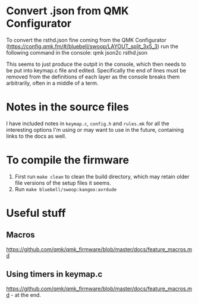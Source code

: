 # Convert .json from QMK Configurator
To convert the rsthd.json fine coming from the QMK Configurator (https://config.qmk.fm/#/bluebell/swoop/LAYOUT_split_3x5_3) run the following command in the console:
qmk json2c rsthd.json

This seems to just produce the outpit in the console, which then needs to be put into keymap.c file and edited. Specifically the end of lines must be removed from the definitions of each layer as the console breaks them arbitrarily, often in a middle of a term.

# Notes in the source files
I have included notes in `keymap.c`, `config.h` and `rules.mk` for all the interesting options I'm using or may want to use in the future, containing links to the docs as well.

# To compile the firmware
1) First run `make clean` to clean the build directory, which may retain older file versions of the setup files it seems.
2) Run `make bluebell/swoop:kangoo:avrdude`

# Useful stuff
## Macros
https://github.com/qmk/qmk_firmware/blob/master/docs/feature_macros.md
## Using timers in keymap.c
https://github.com/qmk/qmk_firmware/blob/master/docs/feature_macros.md - at the end.

